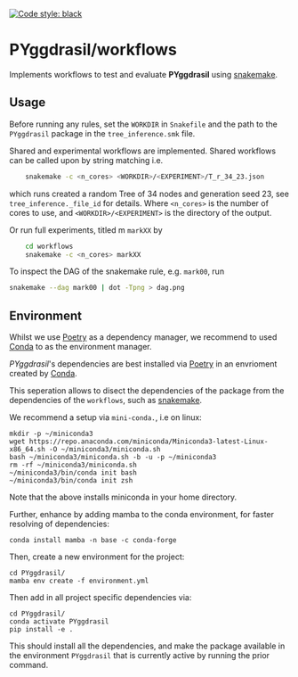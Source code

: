 [![Code style: black](https://img.shields.io/badge/code%20style-black-000000.svg)](https://github.com/psf/black)

# PYggdrasil/workflows

Implements workflows to test and evaluate **PYggdrasil** using [snakemake](https://snakemake.readthedocs.io/en/stable/).


## Usage
Before running any rules, set the `WORKDIR` in `Snakefile` and the path to the `PYggdrasil` package in the 
`tree_inference.smk` file.

Shared and experimental workflows are implemented. Shared workflows can be called upon by string matching i.e.
```bash
    snakemake -c <n_cores> <WORKDIR>/<EXPERIMENT>/T_r_34_23.json
```
which runs created a random Tree of 34 nodes and generation seed 23, see `tree_inference._file_id` for details.
Where `<n_cores>` is the number of cores to use, and `<WORKDIR>/<EXPERIMENT>` is the directory of the output.

Or run full experiments, titled m `markXX` by

```bash
    cd workflows
    snakemake -c <n_cores> markXX 
```


To inspect the DAG of the snakemake rule, e.g. `mark00`, run
```bash
snakemake --dag mark00 | dot -Tpng > dag.png
```

## Environment
Whilst we use [Poetry](https://python-poetry.org/) as a dependency manager, we recommend to used [Conda](https://docs.conda.io/en/latest/) to as the environment manager.

_PYggdrasil_'s dependencies are best installed via [Poetry](https://python-poetry.org/) in an envrioment created by [Conda](https://docs.conda.io/en/latest/).

This seperation allows to disect the dependencies of the package from the dependencies of the ``workflows``,
such as [snakemake](https://snakemake.readthedocs.io/en/stable/).

We recommend a setup via `mini-conda.`, i.e on linux:

```commandline
mkdir -p ~/miniconda3
wget https://repo.anaconda.com/miniconda/Miniconda3-latest-Linux-x86_64.sh -O ~/miniconda3/miniconda.sh
bash ~/miniconda3/miniconda.sh -b -u -p ~/miniconda3
rm -rf ~/miniconda3/miniconda.sh
~/miniconda3/bin/conda init bash
~/miniconda3/bin/conda init zsh
```
Note that the above installs miniconda in your home directory.

Further, enhance by adding mamba to the conda environment, for faster resolving of dependencies:
```commandline
conda install mamba -n base -c conda-forge
```

Then, create a new environment for the project:
```commandline
cd PYggdrasil/
mamba env create -f environment.yml
```



Then add in all project specific dependencies via:
```commandline
cd PYggdrasil/
conda activate PYggdrasil
pip install -e .
```
This should install all the dependencies, and make the package available in the environment `PYggdrasil` that is currently active by running the prior command.



